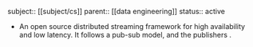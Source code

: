 subject:: [[subject/cs]] 
parent:: [[data engineering]]
status:: active

- An open source distributed streaming framework for high availability and low latency. It follows a pub-sub model, and the publishers .